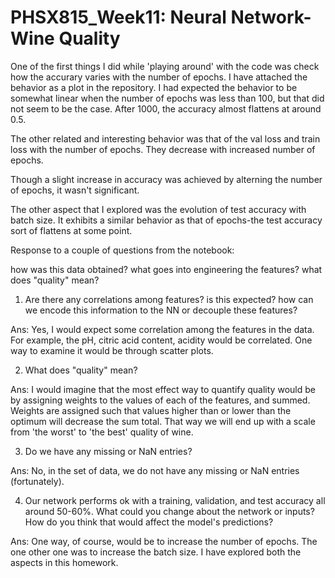 # PHSX815_Week11: Neural Network-Wine Quality

One of the first things I did while 'playing around' with the code was check how the accurary varies with the number of epochs. I have attached the behavior as a plot in the repository. I had expected the behavior to be somewhat linear when the number of epochs was less than 100, but that did not seem to be the case. After 1000, the accuracy almost flattens at around 0.5.

The other related and interesting behavior was that of the val loss and train loss with the number of epochs. They decrease with increased number of epochs.

Though a slight increase in accuracy was achieved by alterning the number of epochs, it wasn't significant.

The other aspect that I explored was the evolution of test accuracy with batch size. It exhibits a similar behavior as that of epochs-the test accuracy sort of flattens at some point.

Response to a couple of questions from the notebook:

how was this data obtained? what goes into engineering the features? what does "quality" mean?

1. Are there any correlations among features? is this expected? how can we encode this information to the NN or decouple these features?

Ans: Yes, I would expect some correlation among the features in the data. For example, the pH, citric acid content, acidity would be correlated. One way to examine it would be through scatter plots.

2. What does "quality" mean?

Ans: I would imagine that the most effect way to quantify quality would be by assigning weights to the values of each of the features, and summed. Weights are assigned such that values higher than or lower than the optimum will decrease the sum total. That way we will end up with a scale from 'the worst' to 'the best' quality of wine.

3. Do we have any missing or NaN entries?

Ans: No, in the set of data, we do not have any missing or NaN entries (fortunately).

4. Our network performs ok with a training, validation, and test accuracy all around 50-60%. What could you change about the network or inputs? How do you think that would affect the model's predictions?

Ans: One way, of course, would be to increase the number of epochs. The one other one was to increase the batch size. I have explored both the aspects in this homework.
